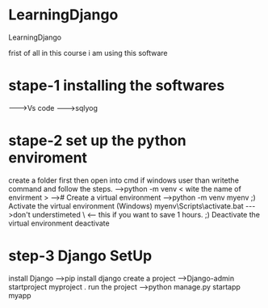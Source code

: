 # LearningDjango
LearningDjango 

frist of all in this course i am using this software
# stape-1 installing the softwares
--->Vs code
--->sqlyog 


# stape-2 set up the python enviroment
create a folder first then open into cmd if windows user than writethe command and follow the steps.
-->python -m venv < wite the name of envirment >
--># Create a virtual environment
-->python -m venv myenv
;) Activate the virtual environment (Windows)
myenv\Scripts\activate.bat --->don't understimeted \ <-- this if you want to save 1 hours.
;) Deactivate the virtual environment
deactivate

# step-3 Django SetUp
install Django 
-->pip install django
create a project
-->Django-admin startproject myproject .
run the project
-->python manage.py startapp myapp

